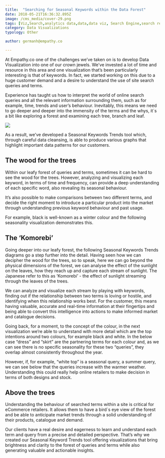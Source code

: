 ```yaml
---
title:  "Searching for Seasonal Keywords within the Data Forest"
date: 2018-05-21T16:36:32.895Z
image: /cms_media/cover-29.png
tags: [Viz,Search,analytics data,data,data viz, Search Engine,search result,Data visualisation,Data visualization,infographics,analytics,ecommerce,Seasonal Keywords]
category: Data Visualizations
typology: Other

author: germanh@empathy.co

---
```

At Empathy.co one of the challenges we’ve taken on is to develop Data Visualization into one of our crown jewels. We’ve invested a lot of time and resource in this area and one visualization that’s been particularly interesting is that of keywords. In fact, we started working on this due to a huge customer demand and a desire to understand the use of site search queries and terms. 

Experience has taught us how to interpret the world of online search queries and all the relevant information surrounding them, such as for example, time, trends and user’s behaviour. Inevitably, this means we need to go deeper and deeper into the immensity of the terms and the whys, it´s a bit like exploring a forest and examining each tree, branch and leaf.

![](/cms_media/img1.png)

As a result, we’ve developed a Seasonal Keywords Trends tool which, through careful data cleansing, is able to produce various graphs that highlight important data patterns for our customers. 

<complex-image image="/cms_media/InsightsFull.gif" caption="Seasonal keyword visualizations" caption-alignment="center" lightbox="true" v-lightbox></complex-image>

## The wood for the trees

Within our leafy forest of queries and terms, sometimes it can be hard to see the wood for the trees. However, analyzing and visualizing each keyword, in terms of time and frequency, can provide a deep understanding of each specific word, also revealing its seasonal behaviour. 

It’s also possible to make comparisons between two different terms, and decide the right moment to introduce a particular product into the market through understanding previous keyword behaviour and past usage. 

For example, black is well-known as a winter colour and the following seasonality visualization demonstrates this. 

<complex-image image="/cms_media/InsightsTAGS.gif" caption="Seasonal keyword visualization for the keyword “black”" caption-alignment="center" lightbox="true" v-lightbox></complex-image>

## The ‘Komorebi’

Going deeper into our leafy forest, the following Seasonal Keywords Trends diagrams go a step further into the detail. Having seen how we can decipher the wood for the trees, so to speak, here we can go beyond the physical dimensions of the forest, we can analyse the effect of the sunlight on the leaves, how they reach up and capture each stream of sunlight. The Japanese refer to this as ‘Komorebi’ - the effect of sunlight streaming through the leaves of the trees.

We can analyze and visualize each stream by playing with keywords, finding out if the relationship between two terms is loving or hostile, and identifying when this relationship works best. For the customer, this means having valuable, accurate and real-time information at their fingertips and being able to convert this intelligence into actions to make informed market and catalogue decisions.

Going back, for a moment, to the concept of the colour, in the next visualization we’re able to understand with more detail which are the top intentions around two colours, for example black and white. In the below case “dress” and “skirt” are the partnering terms for each colour and, as we can see there is no specific seasonality for these two “queries”, they overlap almost consistently throughout the year. 

<complex-image image="/cms_media/img2.png" caption="" caption-alignment="center" lightbox="true" v-lightbox></complex-image>

However, if, for example, “white top” is a seasonal query, a summer query, we can see below that the queries increase with the warmer weather. Understanding this could really help online retailers to make decision in terms of both designs and stock.

<complex-image image="/cms_media/img3.png" caption="" caption-alignment="center" lightbox="true" v-lightbox></complex-image>

## Above the trees

Understanding the behaviour of searched terms within a site is critical for eCommerce retailers. It allows them to have a bird´s eye view of the forest and be able to anticipate market trends through a solid understanding of their products, catalogue and demand. 

Our clients have a real desire and eagerness to learn and understand each term and query from a precise and detailed perspective. That’s why we created our Seasonal Keyword Trends tool offering visualizations that bring brightness and clarity to the forest of queries and terms while also generating valuable and actionable insights.
